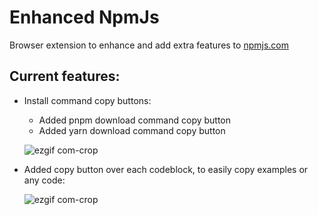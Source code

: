 # Enhanced NpmJs

Browser extension to enhance and add extra features to [npmjs.com](https://www.npmjs.com/)

## Current features:

- Install command copy buttons:

  - Added pnpm download command copy button
  - Added yarn download command copy button

  ![ezgif com-crop](https://user-images.githubusercontent.com/74220144/226139893-09d852f9-e03c-4649-8c08-87c07d2ae134.png)

- Added copy button over each codeblock, to easily copy examples or any code:

  ![ezgif com-crop](https://user-images.githubusercontent.com/74220144/226141062-cb3492ea-18c3-4b96-a039-342aef2d6987.gif)
